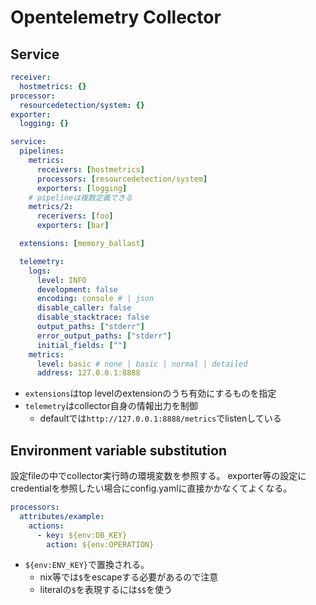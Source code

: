 # Opentelemetry Collector

## Service

```yaml
receiver:
  hostmetrics: {}
processor:
  resourcedetection/system: {}
exporter:
  logging: {}

service:
  pipelines:
    metrics:
      receivers: [hostmetrics]
      processors: [resourcedetection/system]
      exporters: [logging]
    # pipelineは複数定義できる
    metrics/2:
      recerivers: [foo]
      exporters: [bar]

  extensions: [memory_ballast]

  telemetry:
    logs:
      level: INFO
      development: false
      encoding: console # | json
      disable_caller: false
      disable_stacktrace: false
      output_paths: ["stderr"]
      error_output_paths: ["stderr"]
      initial_fields: [""]
    metrics:
      level: basic # none | basic | normal | detailed
      address: 127.0.0.1:8888
```

* `extensions`はtop levelのextensionのうち有効にするものを指定
* `telemetry`はcollector自身の情報出力を制御
  * defaultでは`http://127.0.0.1:8888/metrics`でlistenしている


## Environment variable substitution

設定fileの中でcollector実行時の環境変数を参照する。 
exporter等の設定にcredentialを参照したい場合にconfig.yamlに直接かかなくてよくなる。

```yaml
processors:
  attributes/example:
    actions:
      - key: ${env:DB_KEY}
        action: ${env:OPERATION}
```

* `${env:ENV_KEY}`で置換される。  
  * nix等では`$`をescapeする必要があるので注意
  * literalの`$`を表現するには`$$`を使う
